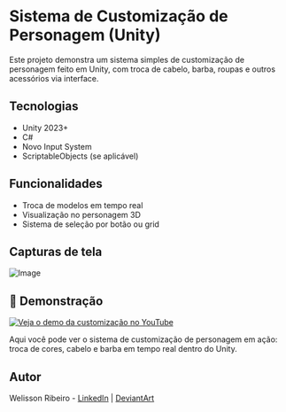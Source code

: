 # Sistema de Customização de Personagem (Unity)

Este projeto demonstra um sistema simples de customização de personagem feito em Unity, com troca de cabelo, barba, roupas e outros acessórios via interface.

## Tecnologias
- Unity 2023+
- C#
- Novo Input System
- ScriptableObjects (se aplicável)

## Funcionalidades
- Troca de modelos em tempo real
- Visualização no personagem 3D
- Sistema de seleção por botão ou grid

## Capturas de tela
![Image](https://github.com/user-attachments/assets/c2fa9455-a78e-4325-8ca0-839dbd38048a)


## 🎥 Demonstração

[![Veja o demo da customização no YouTube](https://img.youtube.com/vi/ljBDMSo3byM/hqdefault.jpg)](https://youtu.be/ljBDMSo3byM)

Aqui você pode ver o sistema de customização de personagem em ação: troca de cores, cabelo e barba em tempo real dentro do Unity.



## Autor
Welisson Ribeiro - [LinkedIn](https://linkedin.com/in/welisson-ribeiro) | [DeviantArt](https://www.deviantart.com/hellwel)
